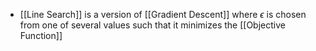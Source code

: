 - [[Line Search]] is a version of [[Gradient Descent]] where $\epsilon$ is chosen from one of several values such that it minimizes the [[Objective Function]]
